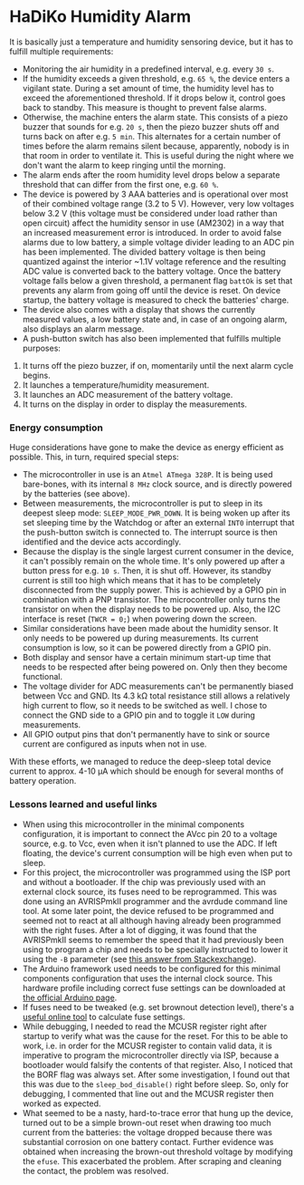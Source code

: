 # HaDiKo Humidity Alarm

It is basically just a temperature and humidity sensoring device, but it has to fulfill multiple requirements:

- Monitoring the air humidity in a predefined interval, e.g. every `30 s`.
- If the humidity exceeds a given threshold, e.g. `65 %`, the device enters a vigilant state. During a set amount of time, the humidity level has to exceed the aforementioned threshold. If it drops below it, control goes back to standby. This measure is thought to prevent false alarms.
- Otherwise, the machine enters the alarm state. This consists of a piezo buzzer that sounds for e.g. `20 s`, then the piezo buzzer shuts off and turns back on after e.g. `5 min`. This alternates for a certain number of times before the alarm remains silent because, apparently, nobody is in that room in order to ventilate it. This is useful during the night where we don't want the alarm to keep ringing until the morning.
- The alarm ends after the room humidity level drops below a separate threshold that can differ from the first one, e.g. `60 %`.
- The device is powered by 3 AAA batteries and is operational over most of their combined voltage range (3.2 to 5 V). However, very low voltages below 3.2 V (this voltage must be considered under load rather than open circuit) affect the humidity sensor in use (AM2302) in a way that an increased measurement error is introduced. In order to avoid false alarms due to low battery, a simple voltage divider leading to an ADC pin has been implemented. The divided battery voltage is then being quantized against the interior ~1.1V voltage reference and the resulting ADC value is converted back to the battery voltage. Once the battery voltage falls below a given threshold, a permanent flag `battOk` is set that prevents any alarm from going off until the device is reset. On device startup, the battery voltage is measured to check the batteries' charge.
- The device also comes with a display that shows the currently measured values, a low battery state and, in case of an ongoing alarm, also displays an alarm message.
- A push-button switch has also been implemented that fulfills multiple purposes:
1) It turns off the piezo buzzer, if on, momentarily until the next alarm cycle begins.
2) It launches a temperature/humidity measurement.
3) It launches an ADC measurement of the battery voltage.
4) It turns on the display in order to display the measurements.

### Energy consumption

Huge considerations have gone to make the device as energy efficient as possible. This, in turn, required special steps:
- The microcontroller in use is an `Atmel ATmega 328P`. It is being used bare-bones, with its internal `8 MHz` clock source, and is directly powered by the batteries (see above).
- Between measurements, the microcontroller is put to sleep in its deepest sleep mode: `SLEEP_MODE_PWR_DOWN`. It is being woken up after its set sleeping time by the Watchdog or after an external `INT0` interrupt that the push-button switch is connected to. The interrupt source is then identified and the device acts accordingly.
- Because the display is the single largest current consumer in the device, it can't possibly remain on the whole time. It's only powered up after a button press for e.g. `10 s`. Then, it is shut off. However, its standby current is still too high which means that it has to be completely disconnected from the supply power. This is achieved by a GPIO pin in combination with a PNP transistor. The microcontroller only turns the transistor on when the display needs to be powered up. Also, the I2C interface is reset (`TWCR = 0;`) when powering down the screen.
- Similar considerations have been made about the humidity sensor. It only needs to be powered up during measurements. Its current consumption is low, so it can be powered directly from a GPIO pin.
- Both display and sensor have a certain minimum start-up time that needs to be respected after being powered on. Only then they become functional.
- The voltage divider for ADC measurements can't be permanently biased between Vcc and GND. Its 4.3 kΩ total resistance still allows a relatively high current to flow, so it needs to be switched as well. I chose to connect the GND side to a GPIO pin and to toggle it `LOW` during measurements.
- All GPIO output pins that don't permanently have to sink or source current are configured as inputs when not in use.

With these efforts, we managed to reduce the deep-sleep total device current to approx. 4-10 µA which should be enough for several months of battery operation.

### Lessons learned and useful links
- When using this microcontroller in the minimal components configuration, it is important to connect the AVcc pin 20 to a voltage source, e.g. to Vcc, even when it isn't planned to use the ADC. If left floating, the device's current consumption will be high even when put to sleep.
- For this project, the microcontroller was programmed using the ISP port and without a bootloader. If the chip was previously used with an external clock source, its fuses need to be reprogrammed. This was done using an AVRISPmkII programmer and the avrdude command line tool. At some later point, the device refused to be programmed and seemed not to react at all although having already been programmed with the right fuses. After a lot of digging, it was found that the AVRISPmkII seems to remember the speed that it had previously been using to program a chip and needs to be specially instructed to lower it using the `-B` parameter (see [this answer from Stackexchange](https://electronics.stackexchange.com/a/97288)).
- The Arduino framework used needs to be configured for this minimal components configuration that uses the internal clock source. This hardware profile including correct fuse settings can be downloaded at [the official Arduino page](https://docs.arduino.cc/built-in-examples/arduino-isp/ArduinoToBreadboard#minimal-circuit-eliminating-the-external-clock).
- If fuses need to be tweaked (e.g. set brownout detection level), there's a [useful online tool](http://eleccelerator.com/fusecalc/fusecalc.php?chip=atmega328p) to calculate fuse settings.
- While debugging, I needed to read the MCUSR register right after startup to verify what was the cause for the reset. For this to be able to work, i.e. in order for the MCUSR register to contain valid data, it is imperative to program the microcontroller directly via ISP, because a bootloader would falsify the contents of that register. Also, I noticed that the BORF flag was always set. After some investigation, I found out that this was due to the `sleep_bod_disable()` right before sleep. So, only for debugging, I commented that line out and the MCUSR register then worked as expected.
- What seemed to be a nasty, hard-to-trace error that hung up the device, turned out to be a simple brown-out reset when drawing too much current from the batteries: the voltage dropped because there was substantial corrosion on one battery contact. Further evidence was obtained when increasing the brown-out threshold voltage by modifying the `efuse`. This exacerbated the problem. After scraping and cleaning the contact, the problem was resolved.